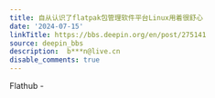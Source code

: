 ```yaml
---
title: 自从认识了flatpak包管理软件平台Linux用着很舒心
date: '2024-07-15'
linkTitle: https://bbs.deepin.org/en/post/275141
source: deepin_bbs
description:  b***n@live.cn 
disable_comments: true
---
```

Flathub - 
